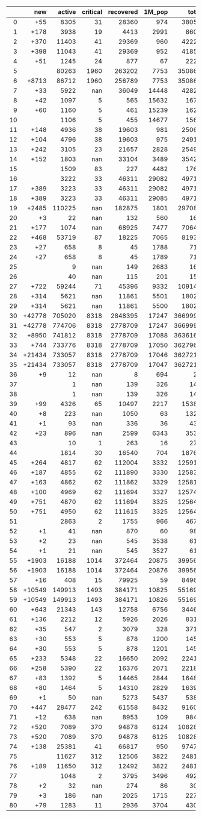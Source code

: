 |    |    new |   active |   critical |   recovered |   1M_pop |   total |
|---:|-------:|---------:|-----------:|------------:|---------:|--------:|
|  0 |    +55 |     8305 |         31 |       28360 |      974 |   38054 |
|  1 |   +178 |     3938 |         19 |        4413 |     2991 |    8605 |
|  2 |   +370 |    11403 |         41 |       29369 |      960 |   42228 |
|  3 |   +398 |    11043 |         41 |       29369 |      952 |   41858 |
|  4 |    +51 |     1245 |         24 |         877 |       67 |    2222 |
|  5 |        |    80263 |       1960 |      263202 |     7753 |  350867 |
|  6 |  +8713 |    86712 |       1960 |      256789 |     7753 |  350867 |
|  7 |    +33 |     5922 |        nan |       36049 |    14448 |   42825 |
|  8 |    +42 |     1097 |          5 |         565 |    15632 |    1670 |
|  9 |    +60 |     1160 |          5 |         461 |    15239 |    1628 |
| 10 |        |     1106 |          5 |         455 |    14677 |    1568 |
| 11 |   +148 |     4936 |         38 |       19603 |      981 |   25064 |
| 12 |   +104 |     4796 |         38 |       19603 |      975 |   24916 |
| 13 |   +242 |     3105 |         23 |       21657 |     2828 |   25495 |
| 14 |   +152 |     1803 |        nan |       33104 |     3489 |   35426 |
| 15 |        |     1509 |         83 |         227 |     4482 |    1765 |
| 16 |        |     3222 |         33 |       46311 |    29082 |   49719 |
| 17 |   +389 |     3223 |         33 |       46311 |    29082 |   49719 |
| 18 |   +389 |     3223 |         33 |       46311 |    29085 |   49719 |
| 19 |  +2485 |   110225 |        nan |      182875 |     1801 |  297083 |
| 20 |     +3 |       22 |        nan |         132 |      560 |     161 |
| 21 |   +177 |     1074 |        nan |       68925 |     7477 |   70645 |
| 22 |   +468 |    53719 |         87 |       18225 |     7065 |   81936 |
| 23 |    +27 |      658 |          8 |          45 |     1788 |     713 |
| 24 |    +27 |      658 |          8 |          45 |     1789 |     713 |
| 25 |        |        9 |        nan |         149 |     2683 |     167 |
| 26 |        |       40 |        nan |         115 |      201 |     155 |
| 27 |   +722 |    59244 |         71 |       45396 |     9332 |  109149 |
| 28 |   +314 |     5621 |        nan |       11861 |     5501 |   18029 |
| 29 |   +314 |     5621 |        nan |       11861 |     5500 |   18029 |
| 30 | +42778 |   705020 |       8318 |     2848395 |    17247 | 3669995 |
| 31 | +42778 |   774706 |       8318 |     2778709 |    17247 | 3669995 |
| 32 |  +8950 |   741812 |       8318 |     2778709 |    17088 | 3636167 |
| 33 |   +744 |   733776 |       8318 |     2778709 |    17050 | 3627961 |
| 34 | +21434 |   733057 |       8318 |     2778709 |    17046 | 3627217 |
| 35 | +21434 |   733057 |       8318 |     2778709 |    17047 | 3627217 |
| 36 |     +9 |       12 |        nan |           8 |      694 |      21 |
| 37 |        |        1 |        nan |         139 |      326 |     143 |
| 38 |        |        1 |        nan |         139 |      326 |     143 |
| 39 |    +99 |     4326 |         65 |       10497 |     2217 |   15386 |
| 40 |     +8 |      223 |        nan |        1050 |       63 |    1328 |
| 41 |     +1 |       93 |        nan |         336 |       36 |     430 |
| 42 |    +23 |      896 |        nan |        2599 |     6343 |    3532 |
| 43 |        |       10 |          1 |         263 |       16 |     273 |
| 44 |        |     1814 |         30 |       16540 |      704 |   18762 |
| 45 |   +264 |     4817 |         62 |      112004 |     3332 |  125911 |
| 46 |   +187 |     4855 |         62 |      111890 |     3330 |  125834 |
| 47 |   +163 |     4862 |         62 |      111862 |     3329 |  125810 |
| 48 |   +100 |     4969 |         62 |      111694 |     3327 |  125747 |
| 49 |   +751 |     4870 |         62 |      111694 |     3325 |  125647 |
| 50 |   +751 |     4950 |         62 |      111615 |     3325 |  125647 |
| 51 |        |     2863 |          2 |        1755 |      966 |    4679 |
| 52 |     +1 |       41 |        nan |         870 |       60 |     987 |
| 53 |     +2 |       23 |        nan |         545 |     3538 |     616 |
| 54 |     +1 |       21 |        nan |         545 |     3527 |     614 |
| 55 |  +1903 |    16188 |       1014 |      372464 |    20875 |  399568 |
| 56 |  +1903 |    16188 |       1014 |      372464 |    20876 |  399568 |
| 57 |    +16 |      408 |         15 |       79925 |       59 |   84967 |
| 58 | +10549 |   149913 |       1493 |      384171 |    10825 |  551696 |
| 59 | +10549 |   149913 |       1493 |      384171 |    10826 |  551696 |
| 60 |   +643 |    21343 |        143 |       12758 |     6756 |   34463 |
| 61 |   +136 |     2212 |         12 |        5926 |     2026 |    8311 |
| 62 |    +35 |      547 |          2 |        3079 |      328 |    3717 |
| 63 |    +30 |      553 |          5 |         878 |     1200 |    1451 |
| 64 |    +30 |      553 |          5 |         878 |     1201 |    1451 |
| 65 |   +233 |     5348 |         22 |       16650 |     2092 |   22414 |
| 66 |   +258 |     5390 |         22 |       16376 |     2071 |   22181 |
| 67 |    +83 |     1392 |          5 |       14465 |     2844 |   16480 |
| 68 |    +80 |     1464 |          5 |       14310 |     2829 |   16397 |
| 69 |     +1 |       50 |        nan |        5273 |     5437 |    5383 |
| 70 |   +447 |    28477 |        242 |       61558 |     8432 |   91608 |
| 71 |    +12 |      638 |        nan |        8953 |      109 |    9842 |
| 72 |   +520 |     7089 |        370 |       94878 |     6124 |  108289 |
| 73 |   +520 |     7089 |        370 |       94878 |     6125 |  108289 |
| 74 |   +138 |    25381 |         41 |       66817 |      950 |   97478 |
| 75 |        |    11627 |        312 |       12506 |     3822 |   24811 |
| 76 |   +189 |    11650 |        312 |       12492 |     3822 |   24811 |
| 77 |        |     1048 |          2 |        3795 |     3496 |    4926 |
| 78 |     +2 |       32 |        nan |         274 |       86 |     306 |
| 79 |     +3 |      186 |        nan |        2025 |     1715 |    2275 |
| 80 |    +79 |     1283 |         11 |        2936 |     3704 |    4304 |